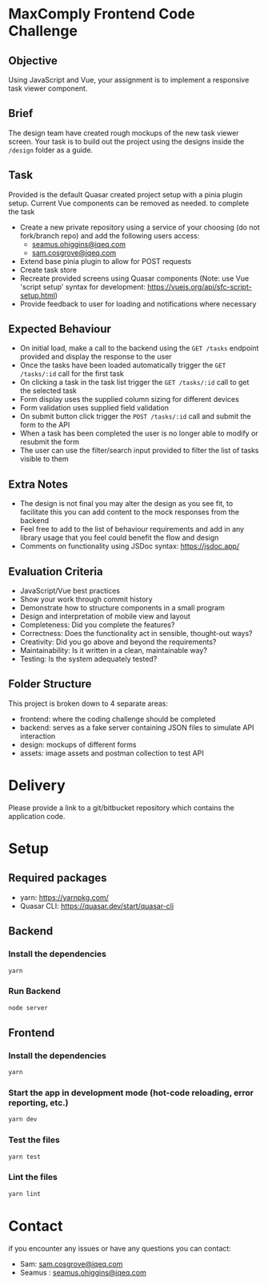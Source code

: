 # MaxComply Frontend Code Challenge

## Objective
Using JavaScript and Vue, your assignment is to implement a responsive task viewer component.

## Brief
The design team have created rough mockups of the new task viewer screen. Your task is to build out the project using the designs inside the `/design` folder as a guide.

## Task
Provided is the default Quasar created project setup with a pinia plugin setup. Current Vue components can be removed as needed. to complete the task
- Create a new private repository using a service of your choosing (do not fork/branch repo) and add the following users access:
  - seamus.ohiggins@iqeq.com
  - sam.cosgrove@iqeq.com
- Extend base pinia plugin to allow for POST requests
- Create task store 
- Recreate provided screens using Quasar components (Note: use Vue 'script setup' syntax for development: https://vuejs.org/api/sfc-script-setup.html)
- Provide feedback to user for loading and notifications where necessary

## Expected Behaviour
- On initial load, make a call to the backend using the `GET /tasks` endpoint provided and display the response to the user
- Once the tasks have been loaded automatically trigger the `GET /tasks/:id` call for the first task
- On clicking a task in the task list trigger the `GET /tasks/:id` call to get the selected task
- Form display uses the supplied column sizing for different devices
- Form validation uses supplied field validation
- On submit button click trigger the `POST /tasks/:id` call and submit the form to the API
- When a task has been completed the user is no longer able to modify or resubmit the form
- The user can use the filter/search input provided to filter the list of tasks visible to them

## Extra Notes
- The design is not final you may alter the design as you see fit, to facilitate this you can add content to the mock responses from the backend
- Feel free to add to the list of behaviour requirements and add in any library usage that you feel could benefit the flow and design
- Comments on functionality using JSDoc syntax: https://jsdoc.app/

## Evaluation Criteria
- JavaScript/Vue best practices
- Show your work through commit history
- Demonstrate how to structure components in a small program
- Design and interpretation of mobile view and layout
- Completeness: Did you complete the features?
- Correctness: Does the functionality act in sensible, thought-out ways?
- Creativity: Did you go above and beyond the requirements?
- Maintainability: Is it written in a clean, maintainable way?
- Testing: Is the system adequately tested?

## Folder Structure
This project is broken down to 4 separate areas:
- frontend: where the coding challenge should be completed
- backend: serves as a fake server containing JSON files to simulate API interaction
- design: mockups of different forms
- assets: image assets and postman collection to test API

# Delivery
Please provide a link to a git/bitbucket repository which contains the application code.

# Setup
## Required packages
- yarn: https://yarnpkg.com/
- Quasar CLI: https://quasar.dev/start/quasar-cli

## Backend
### Install the dependencies
```bash
yarn
```

### Run Backend
```bash
node server
```


## Frontend
### Install the dependencies
```bash
yarn
```

### Start the app in development mode (hot-code reloading, error reporting, etc.)
```bash
yarn dev
```

### Test the files
```bash
yarn test
```

### Lint the files
```bash
yarn lint
```

# Contact
if you encounter any issues or have any questions you can contact:
- Sam: sam.cosgrove@iqeq.com
- Seamus : seamus.ohiggins@iqeq.com